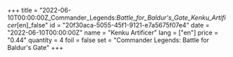 +++
title = "2022-06-10T00:00:00Z_Commander_Legends:_Battle_for_Baldur's_Gate_Kenku_Artificer_[en]_false"
id = "20f30aca-5055-45f1-9121-e7a5675f07e4"
date = "2022-06-10T00:00:00Z"
name = "Kenku Artificer"
lang = ["en"]
price = "0.44"
quantity = 4
foil = false
set = "Commander Legends: Battle for Baldur's Gate"
+++
